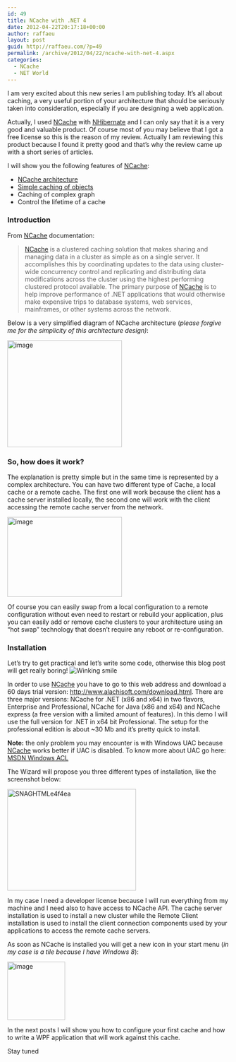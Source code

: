 ```yaml
---
id: 49
title: NCache with .NET 4
date: 2012-04-22T20:17:18+00:00
author: raffaeu
layout: post
guid: http://raffaeu.com/?p=49
permalink: /archive/2012/04/22/ncache-with-net-4.aspx
categories:
  - NCache
  - NET World
---
```

I am very excited about this new series I am publishing today. It’s all about caching, a very useful portion of your architecture that should be seriously taken into consideration, especially if you are designing a web application.

Actually, I used <a href="http://www.alachisoft.com/ncache/" target="_blank">NCache</a> with <a href="http://nhforge.org/Default.aspx" target="_blank">NHibernate</a> and I can only say that it is a very good and valuable product. Of course most of you may believe that I got a free license so this is the reason of my review. Actually I am reviewing this product because I found it pretty good and that’s why the review came up with a short series of articles.

I will show you the following features of <a href="http://www.alachisoft.com/ncache/" target="_blank">NCache</a>:

  * <a href="http://blog.raffaeu.com/archive/2012/04/22/ncache-with-net-4.aspx" target="_blank">NCache architecture</a> 
  * <a href="http://blog.raffaeu.com/archive/2012/04/22/ncache-simple-caching-of-objects.aspx" target="_blank">Simple caching of objects</a> 
  * Caching of complex graph 
  * Control the lifetime of a cache 

### Introduction

From <a href="http://www.alachisoft.com/ncache/" target="_blank">NCache</a> documentation:

> <a href="http://www.alachisoft.com/ncache/" target="_blank">NCache</a> is a clustered caching solution that makes sharing and managing data in a cluster as simple as on a single server. It accomplishes this by coordinating updates to the data using cluster-wide concurrency control and replicating and distributing data modifications across the cluster using the highest performing clustered protocol available. The primary purpose of <a href="http://www.alachisoft.com/ncache/" target="_blank">NCache</a> is to help improve performance of .NET applications that would otherwise make expensive trips to database systems, web services, mainframes, or other systems across the network.

Below is a very simplified diagram of NCache architecture (_please forgive me for the simplicity of this architecture design)_:

[<img title="image" style="border-left-width: 0px; border-right-width: 0px; background-image: none; border-bottom-width: 0px; padding-top: 0px; padding-left: 0px; display: inline; padding-right: 0px; border-top-width: 0px" border="0" alt="image" src="http://raffaeu.com/wp-content/uploads/2013/03/23942c85-2a87-47f5-a291-103ccfacabc7image_thumb.png" width="260" height="242" />](http://raffaeu.com/wp-content/uploads/2013/03/017cda4f-4212-49e3-ac7c-4784a6eaef33image_2.png)

### So, how does it work?

The explanation is pretty simple but in the same time is represented by a complex architecture. You can have two different type of Cache, a local cache or a remote cache. The first one will work because the client has a cache server installed locally, the second one will work with the client accessing the remote cache server from the network.

[<img title="image" style="border-left-width: 0px; border-right-width: 0px; background-image: none; border-bottom-width: 0px; padding-top: 0px; padding-left: 0px; display: inline; padding-right: 0px; border-top-width: 0px" border="0" alt="image" src="http://raffaeu.com/wp-content/uploads/2013/03/960fc9e4-e392-4b38-8d97-546ff53cfb7bimage_thumb_1.png" width="260" height="181" />](http://raffaeu.com/wp-content/uploads/2013/03/8a4fab1c-2f88-4944-8a80-05736b1c8efeimage_4.png)

Of course you can easily swap from a local configuration to a remote configuration without even need to restart or rebuild your application, plus you can easily add or remove cache clusters to your architecture using an “hot swap” technology that doesn’t require any reboot or re-configuration.

### Installation

Let’s try to get practical and let’s write some code, otherwise this blog post will get really boring! <img class="wlEmoticon wlEmoticon-winkingsmile" style="border-top-style: none; border-bottom-style: none; border-right-style: none; border-left-style: none" alt="Winking smile" src="http://raffaeu.com/wp-content/uploads/2013/03/45a2716c-a9ba-407d-9403-79a3f01b8a8dwlEmoticon-winkingsmile_2.png" />

<p align="left">
  In order to use <a href="http://www.alachisoft.com/ncache/" target="_blank">NCache</a> you have to go to this web address and download a 60 days trial version: <a title="http://www.alachisoft.com/download.html" href="http://www.alachisoft.com/download.html">http://www.alachisoft.com/download.html</a>. There are three major versions: NCache for .NET (x86 and x64) in two flavors, Enterprise and Professional, NCache for Java (x86 and x64) and NCache express (a free version with a limited amount of features). In this demo I will use the full version for .NET in x64 bit Professional. The setup for the professional edition is about ~30 Mb and it’s pretty quick to install.
</p>

<p align="left">
  <strong>Note:</strong> the only problem you may encounter is with Windows UAC because <a href="http://www.alachisoft.com/ncache/" target="_blank">NCache</a> works better if UAC is disabled. To know more about UAC go here: <a href="http://msdn.microsoft.com/en-us/library/ms229742.aspx" target="_blank">MSDN Windows ACL</a>
</p>

<p align="left">
  The Wizard will propose you three different types of installation, like the screenshot below:
</p>

<p align="left">
  <a href="http://raffaeu.com/wp-content/uploads/2013/03/443ec435-0afc-4c9f-b79c-bd16ff5ad5daSNAGHTMLe4f4ea.png"><img title="SNAGHTMLe4f4ea" style="border-left-width: 0px; border-right-width: 0px; background-image: none; border-bottom-width: 0px; padding-top: 0px; padding-left: 0px; display: inline; padding-right: 0px; border-top-width: 0px" border="0" alt="SNAGHTMLe4f4ea" src="http://raffaeu.com/wp-content/uploads/2013/03/dba4d0d5-8710-4aec-bc7a-52c1a7eb5b5aSNAGHTMLe4f4ea_thumb.png" width="292" height="230" /></a>
</p>

<p align="left">
  In my case I need a developer license because I will run everything from my machine and I need also to have access to NCache API. The cache server installation is used to install a new cluster while the Remote Client installation is used to install the client connection components used by your applications to access the remote cache servers.
</p>

As soon as NCache is installed you will get a new icon in your start menu (_in my case is a tile because I have Windows 8_): 

[<img title="image" style="border-left-width: 0px; border-right-width: 0px; background-image: none; border-bottom-width: 0px; padding-top: 0px; padding-left: 0px; margin: 0px; display: inline; padding-right: 0px; border-top-width: 0px" border="0" alt="image" src="http://raffaeu.com/wp-content/uploads/2013/03/6dc20f0e-c9a7-4f9b-b560-c53ac337b24aimage_thumb_2.png" width="131" height="132" />](http://raffaeu.com/wp-content/uploads/2013/03/53132a56-fc62-4364-8cc2-9d4e5cbb275fimage_6.png)

In the next posts I will show you how to configure your first cache and how to write a WPF application that will work against this cache.

Stay tuned